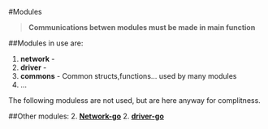 #Modules

>**Communications betwen modules must be made in main function**

##Modules in use are:

1. **network** - 
1. **driver** - 
1. **commons** - Common structs,functions... used by many modules
1. ...

The following moduless are not used, but are here anyway for complitness.

##Other modules:
2. [**Network-go**](https://github.com/TTK4145-students-2020/Network-go)
2. [**driver-go**](https://github.com/TTK4145-students-2020/driver-go)
